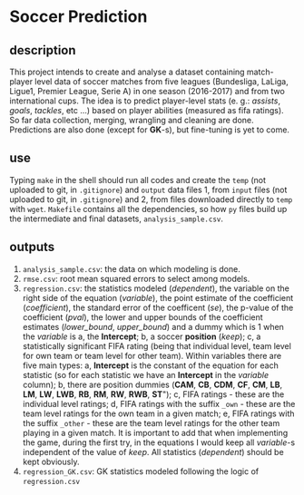 # Soccer Prediction

## description
This project intends to create and analyse a dataset containing match-player level data of soccer matches from five leagues (Bundesliga, LaLiga, Ligue1, Premier League, Serie A) 
in one season (2016-2017) and from two international cups. The idea is to predict player-level stats (e. g.: *assists*, *goals*, *tackles*, etc ...) 
based on player abilities (measured as fifa ratings). So far data collection, merging, wrangling and cleaning are done. Predictions are also done (except for **GK**-s), but fine-tuning is yet to come.

## use
Typing `make` in the shell should run all codes and create the `temp` (not uploaded to git, in `.gitignore`) and `output` data files 
1, from `input` files (not uploaded to git, in `.gitignore`) and 2, from files downloaded directly to `temp` with `wget`.
`Makefile` contains all the dependencies, so how `py` files build up the intermediate and final datasets, `analysis_sample.csv`.

## outputs
1. `analysis_sample.csv`: the data on which modeling is done. 
2. `rmse.csv`: root mean squared errors to select among models.
3. `regression.csv`: the statistics modeled (*dependent*), the variable on the right side of the equation (*variable*), 
the point estimate of the coefficient (*coefficient*), the standard error of the coefficent (*se*), the p-value of the coefficient (*pval*), 
the lower and upper bounds of the coefficient estimates (*lower_bound*, *upper_bound*) and a dummy which is 1 when the *variable* is a, the  **Intercept**; b, a soccer **position** (*keep*); 
c, a statistically significant FIFA rating (being that individual level, team level for own team or team level for other team).
Within variables there are five main types: a, **Intercept** is the constant of the equation for each statistic (so for each statistic we have an **Intercept** in the *variable* column); b,
there are position dummies (**CAM**, **CB**, **CDM**, **CF**, **CM**, **LB**, **LM**, **LW**, **LWB**, **RB**, **RM**, **RW**, **RWB**, **ST**"); 
c, FIFA ratings - these are the individual level ratings; d, FIFA ratings with the suffix `_own` - these are the team level ratings for the own team in a given match; 
e, FIFA ratings with the suffix `_other` - these are the team level ratings for the other team playing in a given match.
It is important to add that when implementing the game, during the first try, in the equations I would keep all *variable*-s independent of the value of *keep*.
All statistics (*dependent*) should be kept obviously.
4. `regression_GK.csv`: GK statistics modeled following the logic of `regression.csv`
